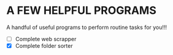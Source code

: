 # A FEW HELPFUL PROGRAMS


A handful of useful programs to perform routine tasks for you!!!
- [ ] Complete web scrapper
- [x] Complete folder sorter